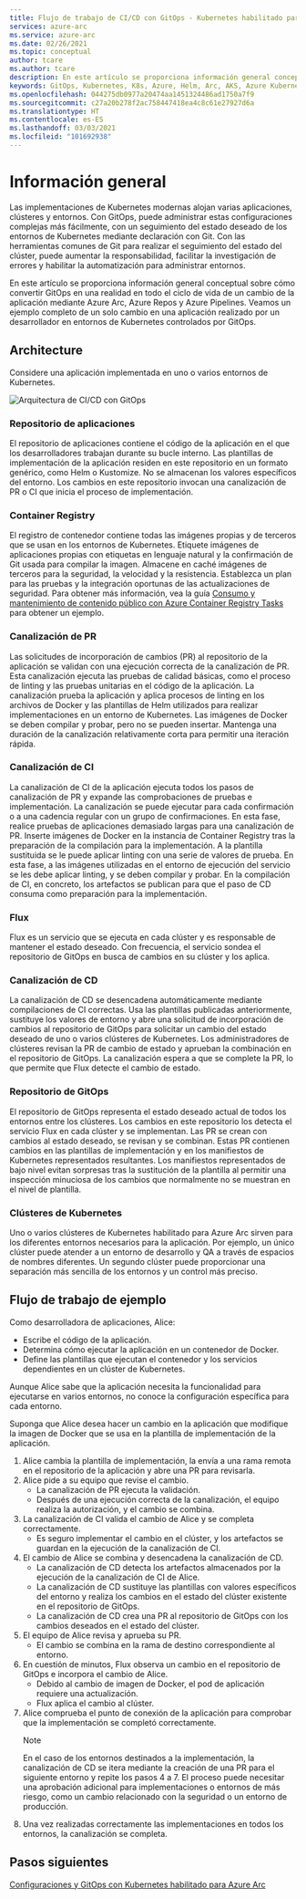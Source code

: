 ```yaml
---
title: Flujo de trabajo de CI/CD con GitOps - Kubernetes habilitado para Azure Arc
services: azure-arc
ms.service: azure-arc
ms.date: 02/26/2021
ms.topic: conceptual
author: tcare
ms.author: tcare
description: En este artículo se proporciona información general conceptual de un flujo de trabajo de CI/CD con GitOps.
keywords: GitOps, Kubernetes, K8s, Azure, Helm, Arc, AKS, Azure Kubernetes Service, contenedores, CI, CD, Azure DevOps
ms.openlocfilehash: 044275db0977a20474aa1451324486ad1750a7f9
ms.sourcegitcommit: c27a20b278f2ac758447418ea4c8c61e27927d6a
ms.translationtype: HT
ms.contentlocale: es-ES
ms.lasthandoff: 03/03/2021
ms.locfileid: "101692938"
---
```

# <a name="overview"></a>Información general

Las implementaciones de Kubernetes modernas alojan varias aplicaciones, clústeres y entornos. Con GitOps, puede administrar estas configuraciones complejas más fácilmente, con un seguimiento del estado deseado de los entornos de Kubernetes mediante declaración con Git. Con las herramientas comunes de Git para realizar el seguimiento del estado del clúster, puede aumentar la responsabilidad, facilitar la investigación de errores y habilitar la automatización para administrar entornos.

En este artículo se proporciona información general conceptual sobre cómo convertir GitOps en una realidad en todo el ciclo de vida de un cambio de la aplicación mediante Azure Arc, Azure Repos y Azure Pipelines. Veamos un ejemplo completo de un solo cambio en una aplicación realizado por un desarrollador en entornos de Kubernetes controlados por GitOps.

## <a name="architecture"></a>Architecture

Considere una aplicación implementada en uno o varios entornos de Kubernetes.

![Arquitectura de CI/CD con GitOps](./media/gitops-arch.png)
### <a name="application-repo"></a>Repositorio de aplicaciones
El repositorio de aplicaciones contiene el código de la aplicación en el que los desarrolladores trabajan durante su bucle interno. Las plantillas de implementación de la aplicación residen en este repositorio en un formato genérico, como Helm o Kustomize. No se almacenan los valores específicos del entorno. Los cambios en este repositorio invocan una canalización de PR o CI que inicia el proceso de implementación.
### <a name="container-registry"></a>Container Registry
El registro de contenedor contiene todas las imágenes propias y de terceros que se usan en los entornos de Kubernetes. Etiquete imágenes de aplicaciones propias con etiquetas en lenguaje natural y la confirmación de Git usada para compilar la imagen. Almacene en caché imágenes de terceros para la seguridad, la velocidad y la resistencia. Establezca un plan para las pruebas y la integración oportunas de las actualizaciones de seguridad. Para obtener más información, vea la guía [Consumo y mantenimiento de contenido público con Azure Container Registry Tasks](https://docs.microsoft.com/azure/container-registry/tasks-consume-public-content) para obtener un ejemplo.
### <a name="pr-pipeline"></a>Canalización de PR
Las solicitudes de incorporación de cambios (PR) al repositorio de la aplicación se validan con una ejecución correcta de la canalización de PR. Esta canalización ejecuta las pruebas de calidad básicas, como el proceso de linting y las pruebas unitarias en el código de la aplicación. La canalización prueba la aplicación y aplica procesos de linting en los archivos de Docker y las plantillas de Helm utilizados para realizar implementaciones en un entorno de Kubernetes. Las imágenes de Docker se deben compilar y probar, pero no se pueden insertar. Mantenga una duración de la canalización relativamente corta para permitir una iteración rápida.
### <a name="ci-pipeline"></a>Canalización de CI
La canalización de CI de la aplicación ejecuta todos los pasos de canalización de PR y expande las comprobaciones de pruebas e implementación. La canalización se puede ejecutar para cada confirmación o a una cadencia regular con un grupo de confirmaciones. En esta fase, realice pruebas de aplicaciones demasiado largas para una canalización de PR. Inserte imágenes de Docker en la instancia de Container Registry tras la preparación de la compilación para la implementación. A la plantilla sustituida se le puede aplicar linting con una serie de valores de prueba. En esta fase, a las imágenes utilizadas en el entorno de ejecución del servicio se les debe aplicar linting, y se deben compilar y probar. En la compilación de CI, en concreto, los artefactos se publican para que el paso de CD consuma como preparación para la implementación.
### <a name="flux"></a>Flux
Flux es un servicio que se ejecuta en cada clúster y es responsable de mantener el estado deseado. Con frecuencia, el servicio sondea el repositorio de GitOps en busca de cambios en su clúster y los aplica.
### <a name="cd-pipeline"></a>Canalización de CD
La canalización de CD se desencadena automáticamente mediante compilaciones de CI correctas. Usa las plantillas publicadas anteriormente, sustituye los valores de entorno y abre una solicitud de incorporación de cambios al repositorio de GitOps para solicitar un cambio del estado deseado de uno o varios clústeres de Kubernetes. Los administradores de clústeres revisan la PR de cambio de estado y aprueban la combinación en el repositorio de GitOps. La canalización espera a que se complete la PR, lo que permite que Flux detecte el cambio de estado.
### <a name="gitops-repo"></a>Repositorio de GitOps
El repositorio de GitOps representa el estado deseado actual de todos los entornos entre los clústeres. Los cambios en este repositorio los detecta el servicio Flux en cada clúster y se implementan. Las PR se crean con cambios al estado deseado, se revisan y se combinan. Estas PR contienen cambios en las plantillas de implementación y en los manifiestos de Kubernetes representados resultantes. Los manifiestos representados de bajo nivel evitan sorpresas tras la sustitución de la plantilla al permitir una inspección minuciosa de los cambios que normalmente no se muestran en el nivel de plantilla.
### <a name="kubernetes-clusters"></a>Clústeres de Kubernetes
Uno o varios clústeres de Kubernetes habilitado para Azure Arc sirven para los diferentes entornos necesarios para la aplicación. Por ejemplo, un único clúster puede atender a un entorno de desarrollo y QA a través de espacios de nombres diferentes. Un segundo clúster puede proporcionar una separación más sencilla de los entornos y un control más preciso.
## <a name="example-workflow"></a>Flujo de trabajo de ejemplo
Como desarrolladora de aplicaciones, Alice:
* Escribe el código de la aplicación.
* Determina cómo ejecutar la aplicación en un contenedor de Docker.
* Define las plantillas que ejecutan el contenedor y los servicios dependientes en un clúster de Kubernetes.

Aunque Alice sabe que la aplicación necesita la funcionalidad para ejecutarse en varios entornos, no conoce la configuración específica para cada entorno.

Suponga que Alice desea hacer un cambio en la aplicación que modifique la imagen de Docker que se usa en la plantilla de implementación de la aplicación.

1. Alice cambia la plantilla de implementación, la envía a una rama remota en el repositorio de la aplicación y abre una PR para revisarla.
2. Alice pide a su equipo que revise el cambio.
    * La canalización de PR ejecuta la validación.
    * Después de una ejecución correcta de la canalización, el equipo realiza la autorización, y el cambio se combina.
3. La canalización de CI valida el cambio de Alice y se completa correctamente.
    * Es seguro implementar el cambio en el clúster, y los artefactos se guardan en la ejecución de la canalización de CI.
4. El cambio de Alice se combina y desencadena la canalización de CD.
    * La canalización de CD detecta los artefactos almacenados por la ejecución de la canalización de CI de Alice.
    * La canalización de CD sustituye las plantillas con valores específicos del entorno y realiza los cambios en el estado del clúster existente en el repositorio de GitOps.
    * La canalización de CD crea una PR al repositorio de GitOps con los cambios deseados en el estado del clúster.
5. El equipo de Alice revisa y aprueba su PR.
    * El cambio se combina en la rama de destino correspondiente al entorno.
6. En cuestión de minutos, Flux observa un cambio en el repositorio de GitOps e incorpora el cambio de Alice.
    * Debido al cambio de imagen de Docker, el pod de aplicación requiere una actualización.
    * Flux aplica el cambio al clúster.
7. Alice comprueba el punto de conexión de la aplicación para comprobar que la implementación se completó correctamente.
   > [!NOTE]
   > En el caso de los entornos destinados a la implementación, la canalización de CD se itera mediante la creación de una PR para el siguiente entorno y repite los pasos 4 a 7. El proceso puede necesitar una aprobación adicional para implementaciones o entornos de más riesgo, como un cambio relacionado con la seguridad o un entorno de producción.
8.  Una vez realizadas correctamente las implementaciones en todos los entornos, la canalización se completa.

## <a name="next-steps"></a>Pasos siguientes
[Configuraciones y GitOps con Kubernetes habilitado para Azure Arc](./conceptual-configurations.md)
